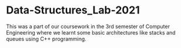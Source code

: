 # Data-Structures_Lab-2021
This was a part of our coursework in the 3rd semester of Computer Engineering where we learnt some basic architectures like stacks and queues using C++ programming.
